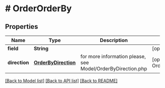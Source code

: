 # # OrderOrderBy


## Properties 


Name | Type | Description | Notes
------------ | ------------- | ------------- | -------------
**field**| **String** |   | [optional]
**direction**| [**OrderByDirection**](OrderByDirection.md) |  for more information please, see Model/OrderByDirection.php  | [optional] [default to OrderByDirection.DEFAULT]


[[Back to Model list]](../../README.md#models) [[Back to API list]](../../README.md#endpoints) [[Back to README]](../../README.md)


